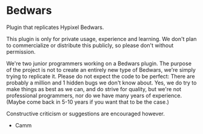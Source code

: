 # Bedwars

Plugin that replicates Hypixel Bedwars.

This plugin is only for private usage, experience and learning. We don't plan to commercialize or distribute this publicly, so please don't without permission.

We're two junior programmers working on a Bedwars plugin. The purpose of the project is not to create an entirely new type of Bedwars, we're simply trying to replicate it. Please do not expect the code to be perfect: There are probably a million and 1 hidden bugs we don't know about. 
Yes, we do try to make things as best as we can, and do strive for quality, but we're not professional programmers, nor do we have many years of experience. (Maybe come back in 5-10 years if you want that to be the case.)

Constructive criticism or suggestions are encouraged however.

- Camm
